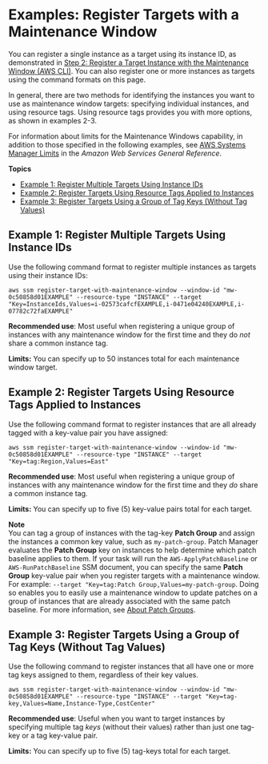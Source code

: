 # Examples: Register Targets with a Maintenance Window<a name="mw-cli-tutorial-targets-examples"></a>

You can register a single instance as a target using its instance ID, as demonstrated in [Step 2: Register a Target Instance with the Maintenance Window \(AWS CLI\)](mw-cli-tutorial-targets.md)\. You can also register one or more instances as targets using the command formats on this page\.

In general, there are two methods for identifying the instances you want to use as maintenance window targets: specifying individual instances, and using resource tags\. Using resource tags provides you with more options, as shown in examples 2\-3\. 

For information about limits for the Maintenance Windows capability, in addition to those specified in the following examples, see [AWS Systems Manager Limits](https://docs.aws.amazon.com/general/latest/gr/aws_service_limits.html#limits_ssm) in the *Amazon Web Services General Reference*\.

**Topics**
+ [Example 1: Register Multiple Targets Using Instance IDs](#mw-target-example-1)
+ [Example 2: Register Targets Using Resource Tags Applied to Instances](#mw-target-example-2)
+ [Example 3: Register Targets Using a Group of Tag Keys \(Without Tag Values\)](#mw-target-example-3)

## Example 1: Register Multiple Targets Using Instance IDs<a name="mw-target-example-1"></a>

Use the following command format to register multiple instances as targets using their instance IDs:

```
aws ssm register-target-with-maintenance-window --window-id "mw-0c50858d01EXAMPLE" --resource-type "INSTANCE" --target "Key=InstanceIds,Values=i-02573cafcfEXAMPLE,i-0471e04240EXAMPLE,i-07782c72faEXAMPLE"
```

**Recommended use**: Most useful when registering a unique group of instances with any maintenance window for the first time and they do *not* share a common instance tag\.

**Limits:** You can specify up to 50 instances total for each maintenance window target\.

## Example 2: Register Targets Using Resource Tags Applied to Instances<a name="mw-target-example-2"></a>

Use the following command format to register instances that are all already tagged with a key\-value pair you have assigned:

```
aws ssm register-target-with-maintenance-window --window-id "mw-0c50858d01EXAMPLE" --resource-type "INSTANCE" --target "Key=tag:Region,Values=East"
```

**Recommended use**: Most useful when registering a unique group of instances with any maintenance window for the first time and they *do* share a common instance tag\.

**Limits:** You can specify up to five \(5\) key\-value pairs total for each target\. 

**Note**  
You can tag a group of instances with the tag\-key **Patch Group** and assign the instances a common key value, such as `my-patch-group`\. Patch Manager evaluates the **Patch Group** key on instances to help determine which patch baseline applies to them\. If your task will run the `AWS-ApplyPatchBaseline` or `AWS-RunPatchBaseline` SSM document, you can specify the same **Patch Group** key\-value pair when you register targets with a maintenance window\. For example: `--target "Key=tag:Patch Group,Values=my-patch-group`\. Doing so enables you to easily use a maintenance window to update patches on a group of instances that are already associated with the same patch baseline\. For more information, see [About Patch Groups](sysman-patch-patchgroups.md)\.

## Example 3: Register Targets Using a Group of Tag Keys \(Without Tag Values\)<a name="mw-target-example-3"></a>

Use the following command to register instances that all have one or more tag keys assigned to them, regardless of their key values\.

```
aws ssm register-target-with-maintenance-window --window-id "mw-0c50858d01EXAMPLE" --resource-type "INSTANCE" --target "Key=tag-key,Values=Name,Instance-Type,CostCenter"
```

**Recommended use**: Useful when you want to target instances by specifying multiple tag *keys* \(without their values\) rather than just one tag\-key or a tag key\-value pair\.

**Limits:** You can specify up to five \(5\) tag\-keys total for each target\. 